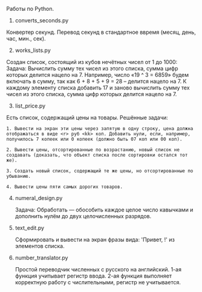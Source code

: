 Работы по Python.

1. converts_seconds.py

Конвертер секунд. Перевод секунд в стандартное ввремя (месяц, день, час, мин., сек).

2. works_lists.py

Создан список, состоящий из кубов нечётных чисел от 1 до 1000:
    Задача: Вычислить сумму тех чисел из этого списка, сумма цифр которых делится нацело на 7. 
    Например, число «19 ^ 3 = 6859» будем включать в сумму, так как 6 + 8 + 5 + 9 = 28 – делится нацело на 7.
    К каждому элементу списка добавить 17 и заново вычислить сумму тех чисел из этого списка, сумма цифр которых делится нацело на 7.

3. list_price.py

Есть список, содержащий цены на товары.
Решённые задачи: 

    1. Вывести на экран эти цены через запятую в одну строку, цена должна отображаться в виде <r> руб <kk> коп. Добавить нули, если, например, получилось 7 копеек или 0 копеек (должно быть 07 коп или 00 коп).

    2. Вывести цены, отсортированные по возрастанию, новый список не создавать (доказать, что объект списка после сортировки остался тот же).
    
    3. Создать новый список, содержащий те же цены, но отсортированные по убыванию.
    
    4. Вывести цены пяти самых дорогих товаров.
    
4. numeral_design.py
    
    Задача:
    Обработать — обособить каждое целое число кавычками и дополнить нулём до двух целочисленных разрядов.

5. text_edit.py

    Сформировать и вывести на экран фразы вида: 'Привет, <name>!' из элементов списка.


6. number_translator.py
    
    Простой переводчик численных с русского на английский. 
    1-ая функция учитывает регистр ввода.
    2-ая функция выполняет корректную работу с числительными, регистр не учитывается.